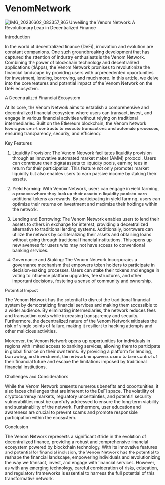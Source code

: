 # VenomNetwork
![IMG_20230602_083357_865](https://github.com/Nzowu-miracle/VenomNetwork/assets/135312424/a85f5938-fa4e-419c-b014-5edd773f1cb9)
 Unveiling the Venom Network: A Revolutionary Leap in Decentralized Finance

Introduction

In the world of decentralized finance (DeFi), innovation and evolution are constant companions. One such groundbreaking development that has captured the attention of industry enthusiasts is the Venom Network. Combining the power of blockchain technology and decentralized applications (dApps), the Venom Network promises to revolutionize the financial landscape by providing users with unprecedented opportunities for investment, lending, borrowing, and much more. In this article, we delve into the core features and potential impact of the Venom Network on the DeFi ecosystem.

A Decentralized Financial Ecosystem

At its core, the Venom Network aims to establish a comprehensive and decentralized financial ecosystem where users can transact, invest, and engage in various financial activities without relying on traditional intermediaries. Built on the Ethereum blockchain, the Venom Network leverages smart contracts to execute transactions and automate processes, ensuring transparency, security, and efficiency.

Key Features

1. Liquidity Provision: The Venom Network facilitates liquidity provision through an innovative automated market maker (AMM) protocol. Users can contribute their digital assets to liquidity pools, earning fees in return for their participation. This feature not only promotes market liquidity but also enables users to earn passive income by staking their assets.

2. Yield Farming: With Venom Network, users can engage in yield farming, a process where they lock up their assets in liquidity pools to earn additional tokens as rewards. By participating in yield farming, users can optimize their returns on investment and maximize their holdings within the network.

3. Lending and Borrowing: The Venom Network enables users to lend their assets to others in exchange for interest, providing a decentralized alternative to traditional lending systems. Additionally, borrowers can utilize the network by collateralizing their assets and obtaining loans without going through traditional financial institutions. This opens up new avenues for users who may not have access to conventional banking services.

4. Governance and Staking: The Venom Network incorporates a governance mechanism that empowers token holders to participate in decision-making processes. Users can stake their tokens and engage in voting to influence platform upgrades, fee structures, and other important decisions, fostering a sense of community and ownership.

Potential Impact

The Venom Network has the potential to disrupt the traditional financial system by democratizing financial services and making them accessible to a wider audience. By eliminating intermediaries, the network reduces fees and transaction costs while increasing transparency and security. Furthermore, the decentralized nature of the Venom Network mitigates the risk of single points of failure, making it resilient to hacking attempts and other malicious activities.

Moreover, the Venom Network opens up opportunities for individuals in regions with limited access to banking services, allowing them to participate in global finance on their own terms. By providing a platform for lending, borrowing, and investment, the network empowers users to take control of their financial future and escape the limitations imposed by traditional financial institutions.

Challenges and Considerations

While the Venom Network presents numerous benefits and opportunities, it also faces challenges that are inherent to the DeFi space. The volatility of cryptocurrency markets, regulatory uncertainties, and potential security vulnerabilities must be carefully addressed to ensure the long-term viability and sustainability of the network. Furthermore, user education and awareness are crucial to prevent scams and promote responsible participation within the ecosystem.

Conclusion

The Venom Network represents a significant stride in the evolution of decentralized finance, providing a robust and comprehensive financial ecosystem powered by blockchain technology. With its innovative features and potential for financial inclusion, the Venom Network has the potential to reshape the financial landscape, empowering individuals and revolutionizing the way we transact, invest, and engage with financial services. However, as with any emerging technology, careful consideration of risks, education, and regulatory frameworks is essential to harness the full potential of this transformative network.
